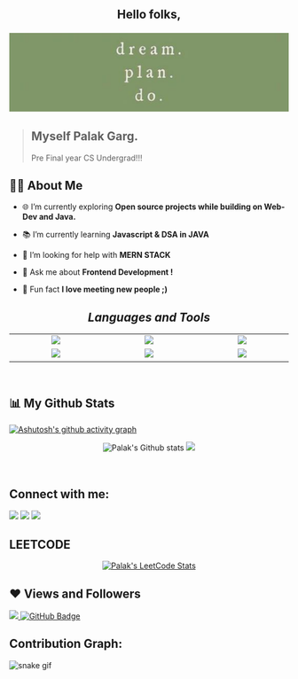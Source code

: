 ## <p align="center">Hello folks,</p>

<img src="./assets/quotes.png" width = 1080px />
</a>
<br>

> ## Myself Palak Garg. 
> Pre Final year CS Undergrad!!!


<!-- <div align='left'>
  <img align='right' src='/img.png' width="50%">
 -->
## 🙋‍♂️ About Me

- 🌐 I’m currently exploring **Open source projects while building on Web-Dev and Java.**

- 📚 I’m currently learning **Javascript & DSA in JAVA**

- 🧐 I’m looking for help with **MERN STACK**

- 💬 Ask me about **Frontend Development !**

- 🎢 Fun fact **I love meeting new people ;)**
  
<!-- ## badegs:
  <img alt="Alt text" src="https://img.shields.io/badge/LeetCode-FFA116.svg?style=for-the-badge&logo=LeetCode&logoColor=white"/> -->
  
<h2 align='center'><i>Languages and Tools</i></h2>

<table width="100" align = 'center'>
<tr>
    <td align='center' width="190">
        <img src="https://www.vectorlogo.zone/logos/java/java-horizontal.svg">
    </td>
    <td align='center' width="190">
        <img src="https://www.vectorlogo.zone/logos/python/python-ar21.svg">
    </td>
    <td align='center' width="190">
        <img src="https://www.vectorlogo.zone/logos/sqlite/sqlite-ar21.svg">
    </td>
  </tr>
  <tr>
    <td align='center' width="190">
        <img src="https://www.vectorlogo.zone/logos/reactjs/reactjs-ar21.svg">
    </td>
    <td align='center'>
        <img src="https://www.vectorlogo.zone/logos/nodejs/nodejs-ar21.svg">
<td align='center'>
        <img src="https://www.vectorlogo.zone/logos/firebase/firebase-ar21.svg">
    </td>
</tr>
</table>

<!-- ## 🚀 Languages and Tools:

<p align="left"> 
    <a href="https://www.cprogramming.com/" target="_blank" rel="noreferrer"> <img src="https://raw.githubusercontent.com/devicons/devicon/master/icons/c/c-original.svg" alt="c" width="40" height="40"/> </a>
  <a href="https://www.python.org" target="_blank"> <img src="https://img.icons8.com/color/48/000000/python.png"/> </a> 
    <a href="https://www.java.com" target="_blank"> <img src="https://img.icons8.com/color/48/000000/java-coffee-cup-logo.png"/> </a>
  <a href="https://www.php.net" target="_blank" rel="noreferrer"> <img src="https://raw.githubusercontent.com/devicons/devicon/master/icons/php/php-original.svg" alt="php" width="40" height="40"/> </a>

<!--     <a href="https://developer.mozilla.org/en-US/docs/Web/JavaScript" target="_blank"> <img src="https://img.icons8.com/color/48/000000/javascript.png"/> </a> 
    <a href="https://www.w3.org/html/" target="_blank"> <img src="https://img.icons8.com/color/48/000000/html-5.png"/> </a> 
    <a href="https://www.w3schools.com/css/" target="_blank"> <img src="https://img.icons8.com/color/48/000000/css3.png"/> </a> 
    <a href="https://getbootstrap.com" target="_blank"> <img src="https://img.icons8.com/color/48/000000/bootstrap.png"/> </a> 
  <a href="https://git-scm.com/" target="_blank" rel="noreferrer"> <img src="https://www.vectorlogo.zone/logos/git-scm/git-scm-icon.svg" alt="git" width="40" height="40"/> </a>
  <a href="https://www.mathworks.com/" target="_blank" rel="noreferrer"> <img src="https://upload.wikimedia.org/wikipedia/commons/2/21/Matlab_Logo.png" alt="matlab" width="40" height="40"/> </a>  
  <a style="padding-right:8px;" href="https://nodejs.org" target="_blank"> <img src="https://img.icons8.com/color/48/000000/nodejs.png"/> </a>  -->
<!--     <a style="padding-right:8px;" href="https://www.mysql.com/" target="_blank"> <img src="https://img.icons8.com/fluent/50/000000/mysql-logo.png"/> </a> -->
<!--     <a href="https://www.mongodb.com/" target="_blank"> <img src="https://raw.githubusercontent.com/devicons/devicon/master/icons/mongodb/mongodb-original-wordmark.svg" alt="mongodb" width="48" height="48"/> </a> 
    <a href="https://firebase.google.com/" target="_blank"> <img src="https://img.icons8.com/color/48/000000/firebase.png"/> </a> 
    <a href="https://postman.com" target="_blank"> <img src="https://www.vectorlogo.zone/logos/getpostman/getpostman-icon.svg" alt="postman" width="45" height="45"/> </a>   
    <a href="https://git-scm.com/" target="_blank"> <img src="https://img.icons8.com/color/48/000000/git.png"/> </a> 
    <a href="https://www.jenkins.io" target="_blank"> <img src="https://www.vectorlogo.zone/logos/jenkins/jenkins-icon.svg" alt="jenkins" width="48" height="48"/> </a> 
    <a href="https://redux.js.org" target="_blank"> <img src="https://img.icons8.com/color/48/000000/redux.png"/> </a>
    <a href="https://expressjs.com" target="_blank"> <img src="https://raw.githubusercontent.com/devicons/devicon/master/icons/express/express-original-wordmark.svg" alt="express" width="40" height="40"/> </a> -->
<!-- </p> -->
<!-- [![React Badge](https://img.shields.io/badge/-React-61DBFB?style=for-the-badge&labelColor=black&logo=react&logoColor=61DBFB)](#)  [![Javascript Badge](https://img.shields.io/badge/-Javascript-F0DB4F?style=for-the-badge&labelColor=black&logo=javascript&logoColor=F0DB4F)](#) [![Typescript Badge](https://img.shields.io/badge/-Typescript-007acc?style=for-the-badge&labelColor=black&logo=typescript&logoColor=007acc)](#) [![Nodejs Badge](https://img.shields.io/badge/-Nodejs-3C873A?style=for-the-badge&labelColor=black&logo=node.js&logoColor=3C873A)](#) [![GraphQL Badge](https://img.shields.io/badge/-GraphQl-e535ab?style=for-the-badge&labelColor=black&logo=node.js&logoColor=e535ab)](#) -->
<br/>


## 📊 My Github Stats


[![Ashutosh's github activity graph](https://github-readme-activity-graph.cyclic.app/graph?username=palakkk27&bg_color=062023&color=70a362&line=87b57d&point=495337&area=true&hide_border=true)](https://github.com/ashutosh00710/github-readme-activity-graph)

<div align="center">
<img width="370px" src="https://github-readme-stats.vercel.app/api?username=palakkk27&show_icons=true&theme=merko&hide_border=true&bg_color=0D111700&custom_title=Palak's+Github+Stats" alt="Palak's Github stats" />
<img width="370px" src="http://github-readme-streak-stats.herokuapp.com?user=palakkk27&theme=merko&hide_border=true&background=0D111700&border=943BDD00" />
</div>

<br/>
<br/>

## Connect with me:
<p align="left">

<a href = "https://www.linkedin.com/in/palak-garg27/"><img src="https://img.icons8.com/fluent/48/000000/linkedin.png"/></a>
<a href = "https://twitter.com/palakkgargg"><img src="https://img.icons8.com/fluent/48/000000/twitter.png"/></a>
<a href = "https://www.instagram.com/palakkgargg/"><img src="https://img.icons8.com/fluent/48/000000/instagram-new.png"/></a>

  </p>
  
## LEETCODE
<p align = "center">
<a href="https://github.com/JacobLinCool/LeetCode-Stats-Card" target="_blank">
    <img title="Palak's LeetCode Stats" alt="Palak's LeetCode Stats" src="https://leetcard.jacoblin.cool/palakkgargg?theme=dark&ext=heatmap" />
  </a>
</p>
 

## ❤ Views and Followers
<a href="https://github.com/palakkk27/github-profile-views-counter">
    <img src="https://komarev.com/ghpvc/?username=palakkk27">
</a>
<a href="https://github.com/palakkk27?tab=followers"><img src="https://img.shields.io/github/followers/palakkk27?label=Followers&style=social" alt="GitHub Badge"></a>



## Contribution Graph:
![snake gif](https://github.com/palakkk27/palakkk27/blob/output/github-contribution-grid-snake.svg)  


